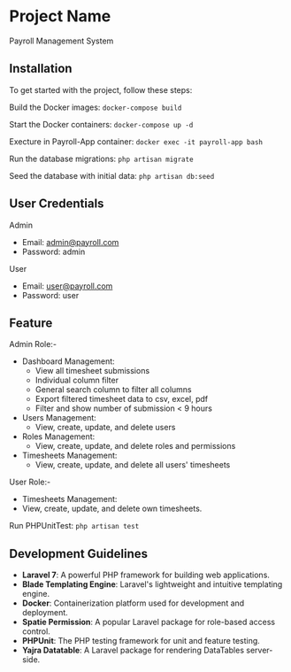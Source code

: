 # Project Name
Payroll Management System

## Installation
To get started with the project, follow these steps:

Build the Docker images:
```docker-compose build```

Start the Docker containers:
```docker-compose up -d```

Execture in Payroll-App container:
```docker exec -it payroll-app bash```

Run the database migrations:
```php artisan migrate```

Seed the database with initial data:
```php artisan db:seed```

## User Credentials
Admin
- Email: admin@payroll.com
- Password: admin

User
- Email: user@payroll.com
- Password: user

## Feature
Admin Role:-
- Dashboard Management:
    - View all timesheet submissions
    - Individual column filter
    - General search column to filter all columns
    - Export filtered timesheet data to csv, excel, pdf
    - Filter and show number of submission < 9 hours
- Users Management:
    - View, create, update, and delete users
- Roles Management:
    - View, create, update, and delete roles and permissions
- Timesheets Management:
    - View, create, update, and delete all users' timesheets

User Role:-
- Timesheets Management:
-   View, create, update, and delete own timesheets.

Run PHPUnitTest:
```php artisan test```

## Development Guidelines
- **Laravel 7**: A powerful PHP framework for building web applications.
- **Blade Templating Engine**: Laravel's lightweight and intuitive templating engine.
- **Docker**: Containerization platform used for development and deployment.
- **Spatie Permission**: A popular Laravel package for role-based access control.
- **PHPUnit**: The PHP testing framework for unit and feature testing.
- **Yajra Datatable**: A Laravel package for rendering DataTables server-side.
